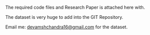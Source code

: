 The required code files and Research Paper is attached here with.

The dataset is very huge to add into the GIT Repository.

Email me: devamshchandra16@gmail.com for the dataset.
